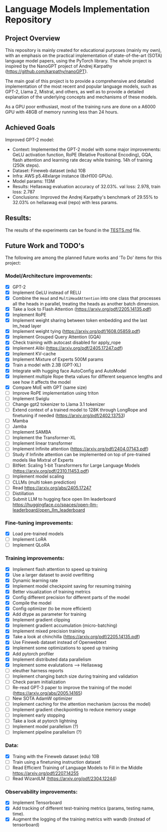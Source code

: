 # Language Models Implementation Repository

## Project Overview

This repository is mainly created for educational purposes (mainly my own), with an emphasis on the practical implementation of state-of-the-art (SOTA) language model papers, using the PyTorch library. The whole project is inspired by the NanoGPT project of Andrej Karpathy (https://github.com/karpathy/nanoGPT).

The main goal of this project is to provide a comprehensive and detailed implementation of the most recent and popular language models, such as GPT-2, Llama 2, Mistral, and others, as well as to provide a detailed explanation of the underlying concepts and mechanisms of these models.

As a GPU poor enthusiast, most of the training runs are done on a A6000 GPU with 48GB of memory running less than 24 hours.

## Achieved Goals
  Improved GPT-2 model:
  - Context: Implemented the GPT-2 model with some major improvements: GeLU activation function, RoPE (Relative Positional Encoding), GQA, flash attention and learning rate decay while training. 14h of training (250k steps).
  - Dataset: Fineweb dataset (edu) 10B
  - Infra: AWS p5.48xlarge instance (8xH100 GPUs).
  - Model params: 113M
  - Results: Hellaswag evaluation accuracy of 32.03%. val loss: 2.978, train loss: 2.787
  - Conclusions: Improved the Andrej Karpathy's benchmark of 29.55% to 32.03% on hellaswag eval (repo) with less params.

## Results:
The results of the experiments can be found in the [TESTS.md](TESTS.md) file.

## Future Work and TODO's

The following are among the planned future works and 'To Do' items for this project:

### Model/Architecture improvements:

- [x] GPT-2
- [x] Implement GeLU instead of RELU
- [x] Combine the `Head` and `MultiHeadAttention` into one class that processes all the heads in parallel, treating the heads as another batch dimension.
- [x] Take a look to Flash Attention (https://arxiv.org/pdf/2205.14135.pdf)
- [x] Implement RoPE
- [x] Implement weight sharing between token embedding and the last lm_head layer
- [x] Implement weight tying (https://arxiv.org/pdf/1608.05859.pdf)
- [x] Implement Grouped Query Attention (GQA)
- [x] Check training with autocast disabled for apply_rope
- [x] Implement Alibi (https://arxiv.org/pdf/2405.17247.pdf)
- [x] Implement KV-cache
- [x] Implement Mixture of Experts 500M params
- [x] Train a model with 2.3B (GPT-XL)
- [x] Integrate with hugging face AutoConfig and AutoModel
- [x] Implement multiple Rope theta values for different sequence lengths and see how it affects the model
- [x] Compare MoE with GPT (same size)
- [ ] Improve RoPE implementation using triton
- [ ] Implement Swiglu
- [ ] Change gpt2 tokenizer to Llama 3.1 tokenizer
- [ ] Extend context of a trained model to 128K through LongRope and finetuning if needed (https://arxiv.org/pdf/2402.13753)
- [ ] Mamba
- [ ] Jamba
- [ ] Implement SAMBA
- [ ] Implement the Transformer-XL
- [ ] Implement linear transformer
- [ ] Implement Infinite attention (https://arxiv.org/pdf/2404.07143.pdf)
- [ ] Study if Infinite attention can be implemented on top of pre-trained models like Mixtral of Experts
- [ ] BitNet: Scaling 1-bit Transformers for Large Language Models (https://arxiv.org/pdf/2310.11453.pdf)
- [ ] Implement model scaling
- [ ] CLLMs (multi token prediction)
- [ ] Read https://arxiv.org/abs/2405.17247
- [ ] Distillation
- [ ] Submit LLM to hugging face open llm leaderboard https://huggingface.co/spaces/open-llm-leaderboard/open_llm_leaderboard

### Fine-tuning improvements:

- [x] Load pre-trained models
- [ ] Implement LoRA
- [ ] Implement QLoRA

### Training improvements:

- [x] Implement flash attention to speed up training
- [x] Use a larger dataset to avoid overfitting
- [x] Dynamic learning rate
- [x] Implement model checkpoint saving for resuming training
- [x] Better visualization of training metrics
- [x] Config different precision for different parts of the model
- [x] Compile the model
- [x] Config optimizer (to be more efficient)
- [x] Add dtype as parameter for training
- [x] Implement gradient clipping
- [x] Implement gradient accumulation (micro-batching)
- [x] Implement mixed precision training
- [x] Take a look at chinchilla (https://arxiv.org/pdf/2205.14135.pdf)
- [x] Use Fineweb dataset instead of Openwebtext
- [x] Implement some optimizations to speed up training
- [x] Add pytorch profiler
- [x] Implement distributed data parallelism
- [x] Implement some evalutations --> Hellaswag
- [ ] eleuther harness reports
- [ ] Implement changing batch size during training and validation
- [ ] Check param initialization
- [ ] Re-read GPT-3 paper to improve the training of the model (https://arxiv.org/abs/2005.14165)
- [ ] New SOTA AdamW optimizer
- [ ] Implement caching for the attention mechanism (across the model)
- [ ] Implement gradient checkpointing to reduce memory usage
- [ ] Implement early stopping
- [ ] Take a look at pytorch lightning
- [ ] Implement model parallelism (?)
- [ ] Implement pipeline parallelism (?)

### Data:
- [x] Traing with the Fineweb dataset (edu) 10B
- [ ] Train using a finetuning instruction dataset
- [ ] Read Efficient Training of Language Models to Fill in the Middle https://arxiv.org/pdf/2207.14255
- [ ] Read WizardLM (https://arxiv.org/pdf/2304.12244)

### Observability improvements:

- [x] Implement Tensorboard
- [x] Add tracking of different test-training metrics (params, testing name, time). 
- [x] Augment the logging of the training metrics with wandb (instead of tensorboard)
